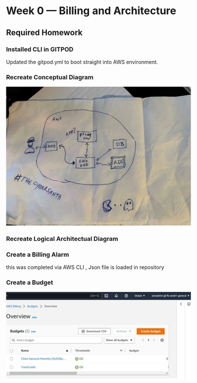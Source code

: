 # Week 0 — Billing and Architecture
## Required Homework
### Installed CLI in GITPOD
Updated the gitpod.yml to boot straight into AWS environment.

### Recreate Conceptual Diagram
![Napkin Drawing](/journal/assets/NapkinConcept.JPG)

### Recreate Logical Architectual Diagram

### Create a Billing Alarm
this was completed via AWS CLI , Json file is loaded in repository
### Create a Budget
![Credit Budget](/journal/assets/budget.jpg)

